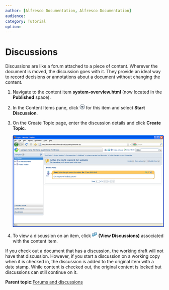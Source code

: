 ```yaml
---
author: [Alfresco Documentation, Alfresco Documentation]
audience: 
category: Tutorial
option: 
---
```


# Discussions

Discussions are like a forum attached to a piece of content. Wherever the document is moved, the discussion goes with it. They provide an ideal way to record decisions or annotations about a document without changing the content.

1.  Navigate to the content item **system-overview.html** \(now located in the **Published** space\).

2.  In the Content Items pane, click ![Menu](../images/im-menu.png) for this item and select **Start Discussion**.

3.  On the Create Topic page, enter the discussion details and click **Create Topic**.

    ![Start a discussion](../images/im-startdiscussion.png)

4.  To view a discussion on an item, click ![View Discussions](../images/im-viewdiscussions.png) **\(View Discussions\)** associated with the content item.


If you check out a document that has a discussion, the working draft will not have that discussion. However, if you start a discussion on a working copy when it is checked in, the discussion is added to the original item with a date stamp. While content is checked out, the original content is locked but discussions can still continue on it.

**Parent topic:**[Forums and discussions](../concepts/cgs-forumsdiscussions.md)

